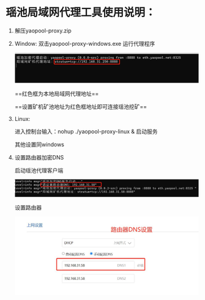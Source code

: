 
# 瑶池局域网代理工具使用说明：

1. 解压yaopool-proxy.zip
2. Window: 双击yaopool-proxy-windows.exe 运行代理程序
    
    ![image](https://github.com/yaopool/yaopool-proxy/blob/main/image/20220703182807.png?raw=true)
    
    ==红色框为本地局域网代理地址==

    ==设置矿机矿池地址为红色框地址即可连接瑶池挖矿==

3. Linux:
   
    进入控制台输入：nohup ./yaopool-proxy-linux & 启动服务

    其他设置同windows

4. 设置路由器加密DNS 

    启动瑶池代理客户端
    
    ![image](https://raw.githubusercontent.com/yaopool/yaopool-proxy/main/image/20220722092048.jpg)
    
    设置路由器
    
    ![image](https://raw.githubusercontent.com/yaopool/yaopool-proxy/main/image/20220722092018.jpg)